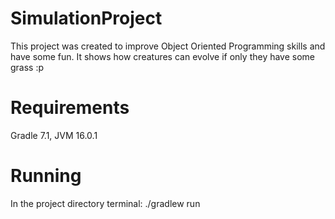 # SimulationProject
This project was created to improve Object Oriented Programming skills and have some fun.
It shows how creatures can evolve if only they have some grass :p
# Requirements
Gradle 7.1,
JVM 16.0.1
# Running
In the project directory terminal:
  ./gradlew run
